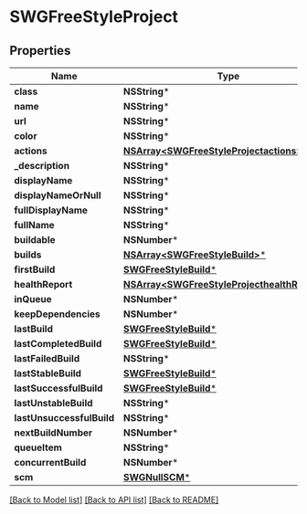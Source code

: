 # SWGFreeStyleProject

## Properties
Name | Type | Description | Notes
------------ | ------------- | ------------- | -------------
**class** | **NSString*** |  | [optional] 
**name** | **NSString*** |  | [optional] 
**url** | **NSString*** |  | [optional] 
**color** | **NSString*** |  | [optional] 
**actions** | [**NSArray&lt;SWGFreeStyleProjectactions&gt;***](SWGFreeStyleProjectactions.md) |  | [optional] 
**_description** | **NSString*** |  | [optional] 
**displayName** | **NSString*** |  | [optional] 
**displayNameOrNull** | **NSString*** |  | [optional] 
**fullDisplayName** | **NSString*** |  | [optional] 
**fullName** | **NSString*** |  | [optional] 
**buildable** | **NSNumber*** |  | [optional] 
**builds** | [**NSArray&lt;SWGFreeStyleBuild&gt;***](SWGFreeStyleBuild.md) |  | [optional] 
**firstBuild** | [**SWGFreeStyleBuild***](SWGFreeStyleBuild.md) |  | [optional] 
**healthReport** | [**NSArray&lt;SWGFreeStyleProjecthealthReport&gt;***](SWGFreeStyleProjecthealthReport.md) |  | [optional] 
**inQueue** | **NSNumber*** |  | [optional] 
**keepDependencies** | **NSNumber*** |  | [optional] 
**lastBuild** | [**SWGFreeStyleBuild***](SWGFreeStyleBuild.md) |  | [optional] 
**lastCompletedBuild** | [**SWGFreeStyleBuild***](SWGFreeStyleBuild.md) |  | [optional] 
**lastFailedBuild** | **NSString*** |  | [optional] 
**lastStableBuild** | [**SWGFreeStyleBuild***](SWGFreeStyleBuild.md) |  | [optional] 
**lastSuccessfulBuild** | [**SWGFreeStyleBuild***](SWGFreeStyleBuild.md) |  | [optional] 
**lastUnstableBuild** | **NSString*** |  | [optional] 
**lastUnsuccessfulBuild** | **NSString*** |  | [optional] 
**nextBuildNumber** | **NSNumber*** |  | [optional] 
**queueItem** | **NSString*** |  | [optional] 
**concurrentBuild** | **NSNumber*** |  | [optional] 
**scm** | [**SWGNullSCM***](SWGNullSCM.md) |  | [optional] 

[[Back to Model list]](../README.md#documentation-for-models) [[Back to API list]](../README.md#documentation-for-api-endpoints) [[Back to README]](../README.md)


